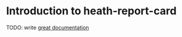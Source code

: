 # Introduction to heath-report-card

TODO: write [great documentation](http://jacobian.org/writing/great-documentation/what-to-write/)
